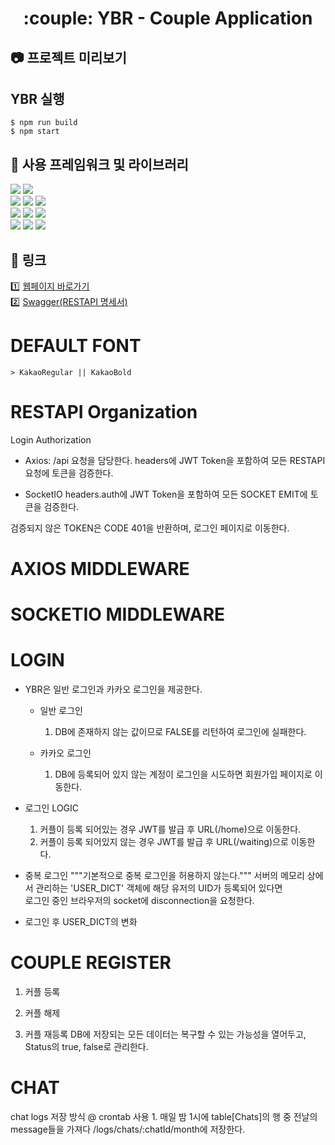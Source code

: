 <div align="center">
    <h1> :couple: YBR - Couple Application</h1>
</div>

<div align="left">
    
## :camera: 프로젝트 미리보기

## YBR 실행

```
$ npm run build
$ npm start
```
    
## :hammer: 사용 프레임워크 및 라이브러리
    
<img src="https://img.shields.io/badge/Vue-4FC08D?style=for-the-badge&logo=Vue.js&logoColor=white">    
<img src="https://img.shields.io/badge/Quasar-050A14?style=for-the-badge&logo=Quasar&logoColor=white"> 
<br>
<img src="https://img.shields.io/badge/Express-000000?style=for-the-badge&logo=express&logoColor=white">
<img src="https://img.shields.io/badge/SocketIO-010101?style=for-the-badge&logo=socketdotio&logoColor=white"> 
<img src="https://img.shields.io/badge/redis-DC382D?style=for-the-badge&logo=redis&logoColor=white"> 
<br>
<img src="https://img.shields.io/badge/AXIOS-5A29E4?style=for-the-badge&logo=axios&logoColor=white">    
<img src="https://img.shields.io/badge/JWT-000000?style=for-the-badge&logo=&logoColor=white">    
<img src="https://img.shields.io/badge/Toast-000000?style=for-the-badge&logo=&logoColor=white">    
<br>
<img src="https://img.shields.io/badge/MySQL-4479A1?style=for-the-badge&logo=MySQL&logoColor=white">
<img src="https://img.shields.io/badge/Linux-FCC624?style=for-the-badge&logo=linux&logoColor=white"> 
<img src="https://img.shields.io/badge/nginx-009639?style=for-the-badge&logo=nginx&logoColor=white"> 
<br>
</div>

## :link: 링크
1️⃣ <a href="https://ybr.pritras.com">웹페이지 바로가기</a>
<br>
2️⃣ <a href="https://ybr.pritras.com/api-docs" >Swagger(RESTAPI 명세서)</a>
# DEFAULT FONT
    > KakaoRegular || KakaoBold

# RESTAPI Organization
Login Authorization
- Axios: /api 요청을 담당한다.
    headers에 JWT Token을 포함하여 모든 RESTAPI 요청에 토큰을 검증한다.

- SocketIO
    headers.auth에 JWT Token을 포함하여 모든 SOCKET EMIT에 토큰을 검증한다.

검증되지 않은 TOKEN은 CODE 401을 반환하며, 로그인 페이지로 이동한다.

# AXIOS MIDDLEWARE

# SOCKETIO MIDDLEWARE

# LOGIN 
- YBR은 일반 로그인과 카카오 로그인을 제공한다.
    * 일반 로그인
        1. DB에 존재하지 않는 값이므로 FALSE를 리턴하여 로그인에 실패한다.

    * 카카오 로그인
        1. DB에 등록되어 있지 않는 계정이 로그인을 시도하면 회원가입 페이지로 이동한다.
        

* 로그인 LOGIC
    1. 커플이 등록 되어있는 경우
        JWT를 발급 후 URL(/home)으로 이동한다.
    2. 커플이 등록 되어있지 않는 경우 
        JWT를 발급 후 URL(/waiting)으로 이동한다.
    
* 중복 로그인
    """기본적으로 중복 로그인을 허용하지 않는다."""
    서버의 메모리 상에서 관리하는 'USER_DICT' 객체에 해당 유저의 UID가 등록되어 있다면  
    로그인 중인 브라우저의 socket에 disconnection을 요청한다. 

* 로그인 후 USER_DICT의 변화


# COUPLE REGISTER
1. 커플 등록

2. 커플 해제

3. 커플 재등록
    DB에 저장되는 모든 데이터는 복구할 수 있는 가능성을 열어두고,  Status의 true, false로 관리한다.


    
# CHAT
chat logs 저장 방식
    @ crontab 사용
    1. 매일 밤 1시에 table[Chats]의 행 중 전날의 message들을 가져다 /logs/chats/:chatId/month에 저장한다.
    


